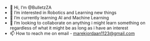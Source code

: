 - 👋 Hi, I’m @BulletzZA
- 👀 I’m interested in Robotics and Learning new things
- 🌱 I’m currently learning AI and Machine Learning
- 💞️ I’m looking to collaborate on anything i might learn something on regardless of what it might be as long as i have an interest
- 📫 How to reach me on email - marekjordaan1123@gmail.com

<!---
BulletzZA/BulletzZA is a ✨ special ✨ repository because its `README.md` (this file) appears on your GitHub profile.
You can click the Preview link to take a look at your changes.
--->
